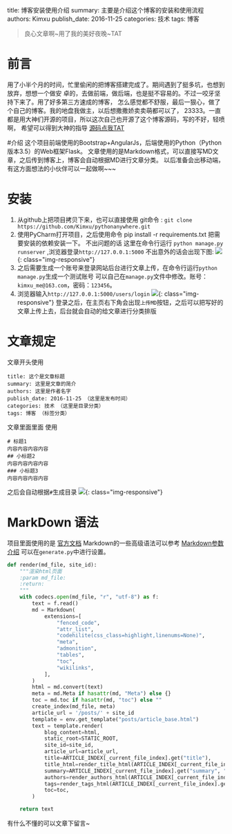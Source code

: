 title: 博客安装使用介绍
summary: 主要是介绍这个博客的安装和使用流程
authors: Kimxu
publish_date: 2016-11-25
categories: 技术
tags: 博客

> 良心文章啊~用了我的美好夜晚~TAT

# 前言
用了小半个月的时间，忙里偷闲的把博客搭建完成了。期间遇到了挺多坑，也想到放弃，想想一个做安
卓的，去做前端，做后端，也是挺不容易的。不过一咬牙坚持下来了。用了好多第三方速成的博客，
怎么感觉都不舒服，最后一狠心，做了个自己的博客。我的地盘我做主，以后想撒撒娇卖卖萌都可以了，
23333。一直都是用大神们开源的项目，所以这次自己也开源了这个博客源码，写的不好，轻喷啊，
希望可以得到大神的指导 [源码点我TAT](https://github.com/Kimxu/pythonanywhere)

#介绍
这个项目前端使用的Bootstrap+AngularJs，后端使用的Python（Python版本3.5）的Web框架Flask。
文章使用的是Markdown格式，可以直接写MD文章，之后传到博客上，博客会自动根据MD进行文章分类。
以后准备会出移动端，有这方面想法的小伙伴可以一起做啊~~~

# 安装
1. 从github上把项目拷贝下来，也可以直接使用 git命令 :
`git clone https://github.com/Kimxu/pythonanywhere.git`
2. 使用PyCharm打开项目，之后使用命令 pip install -r requirements.txt 把需要安装的依赖安装一下。
不出问题的话 这里在命令行运行 `python manage.py runserver` ,浏览器登录`http://127.0.0.1:5000`
不出意外的话会出现下图:
![](http://ww4.sinaimg.cn/large/006y8mN6gw1fa4q8bd2qhj30yo05cdh5.jpg){: class="img-responsive"}
3. 之后需要生成一个账号来登录网站后台进行文章上传，在命令行运行`python manage.py`生成一个测试账号
可以自己在`manage.py`文件中修改。账号：`kimxu_me@163.com`，密码：`123456`。
4. 浏览器输入`http://127.0.0.1:5000/users/login`
![](http://ww2.sinaimg.cn/large/006y8mN6gw1fa4qeekbz0j31kw0zk0un.jpg){: class="img-responsive"}
登录之后，在主页右下角会出现`上传MD`按钮，之后可以把写好的文章上传上去，后台就会自动的给文章进行分类排版

# 文章规定
文章开头使用
```
title: 这个是文章标题
summary: 这里是文章的简介
authors: 这里是作者名字
publish_date: 2016-11-25 （这里是发布时间）
categories: 技术 （这里是目录分类）
tags: 博客 （标签分类）
```


文章里面里面 使用
```
# 标题1
内容内容内容内容
## 小标题2
内容内容内容内容
### 小标题3
内容内容内容内容
```

之后会自动根据`#`生成目录
![](http://ww3.sinaimg.cn/large/006y8mN6gw1fa4spof0otj31kw0zkahf.jpg){: class="img-responsive"}


# MarkDown 语法

项目里面使用的是 [官方文档](https://pythonhosted.org/Markdown) 
Markdown的一些高级语法可以参考 [Markdown参数介绍](https://pythonhosted.org/Markdown/extensions/index.html)
可以在`generate.py`中进行设置。
``` Python
def render(md_file, site_id):
    """渲染html页面
    :param md_file:
    :return:
    """
    with codecs.open(md_file, "r", "utf-8") as f:
        text = f.read()
        md = Markdown(
            extensions=[
                "fenced_code",
                "attr_list",
                "codehilite(css_class=highlight,linenums=None)",
                "meta",
                "admonition",
                "tables",
                "toc",
                "wikilinks",
            ],
        )
        html = md.convert(text)
        meta = md.Meta if hasattr(md, "Meta") else {}
        toc = md.toc if hasattr(md, "toc") else ""
        create_index(md_file, meta)
        article_url = '/posts/' + site_id
        template = env.get_template("posts/article_base.html")
        text = template.render(
            blog_content=html,
            static_root=STATIC_ROOT,
            site_id=site_id,
            article_url=article_url,
            title=ARTICLE_INDEX[_current_file_index].get("title"),
            title_html=render_title_html(ARTICLE_INDEX[_current_file_index].get("title")),
            summary=ARTICLE_INDEX[_current_file_index].get("summary", ""),
            authors=render_authors_html(ARTICLE_INDEX[_current_file_index].get("authors")),
            tags=render_tags_html(ARTICLE_INDEX[_current_file_index].get("tags")),
            toc=toc,
        )

    return text


```


有什么不懂的可以文章下留言~



